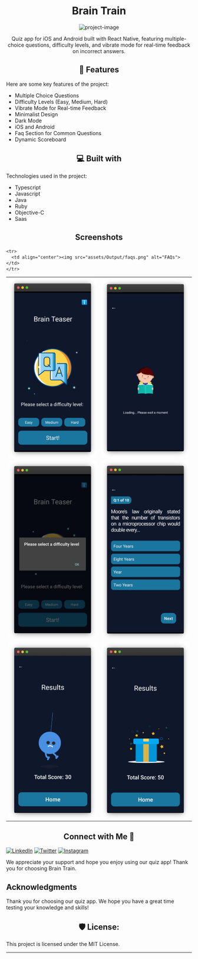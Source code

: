 <h1 align="center" id="title">Brain Train</h1>

<p align="center"><img src="https://repository-images.githubusercontent.com/182525249/aadd7a80-54fe-11eb-9872-ccd06b8789b6" alt="project-image"></p>

<p align="center">Quiz app for iOS and Android built with React Native, featuring multiple-choice questions, difficulty levels, and vibrate mode for real-time feedback on incorrect answers.</p>

<h2 align="center">🧐 Features</h2>

Here are some key features of the project:

- Multiple Choice Questions
- Difficulty Levels (Easy, Medium, Hard)
- Vibrate Mode for Real-time Feedback
- Minimalist Design
- Dark Mode
- iOS and Android
- Faq Section for Common Questions
- Dynamic Scoreboard

<h2 align="center">💻 Built with</h2>

Technologies used in the project:

- Typescript
- Javascript
- Java
- Ruby
- Objective-C
- Saas

<h2 align="center">Screenshots</h2>

<p align="center">
  <table>
    <tr>
      <td align="center"><img src="./assets/Output/home.png" alt="Home"></td>
      <td align="center"><img src="assets/Output/loading.png" alt="Loading"></td>
    </tr>
       <tr>
      <td align="center"><img src="./assets/Output/error.png" alt="Error"></td>
      <td align="center"><img src="assets/Output/mcqs.png" alt="MCQs"></td>
    </tr>
    <tr>
      <td align="center"><img src="assets/Output/fail.png" alt="Fail"></td>
      <td align="center"><img src="assets/Output/pass.png" alt="Pass"></td>
    </tr>
 
    <tr>
      <td align="center"><img src="assets/Output/faqs.png" alt="FAQs"></td>
    </tr>
  </table>
</p>

<h2 align="center"> Connect with Me 👋</h2>

[![LinkedIn](https://img.shields.io/badge/linkedin-0A66C2?style=for-the-badge&logo=linkedin&logoColor=white)](https://twitter.com/ZeshanMukhtar01)
[![Twitter](https://img.shields.io/badge/twitter-1DA1F2?style=for-the-badge&logo=twitter&logoColor=white)](https://twitter.com/ZeshanMukhtar01)
[![Instagram](https://img.shields.io/badge/Instagram-E4405F?style=for-the-badge&logo=instagram&logoColor=white)](https://www.instagram.com/zeshanmukhtar01/)

We appreciate your support and hope you enjoy using our quiz app! Thank you for choosing Brain Train.

## Acknowledgments

Thank you for choosing our quiz app. We hope you have a great time testing your knowledge and skills!

<h2 align="center">🛡️ License:</h2>

This project is licensed under the MIT License.

---
